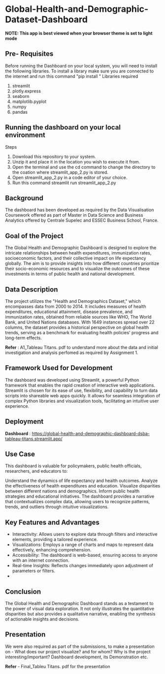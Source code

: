 # Global-Health-and-Demographic-Dataset-Dashboard

<b> NOTE: This app is best viewed when your browser theme is set to light mode </b>

## Pre- Requisites
Before running the Dashboard on your local system, you will need to install the following libraries.
To install a library make sure you are connected to the internet and run this command "pip install <insert name of library>"
Libraries required
1) streamlit
2) plotly.express
3) seaborn
4) matplotlib.pyplot
5) numpy
6) pandas

## Running the dashboard on your local environment
Steps
1) Download this repository to your system.
2) Unzip it and place it in the location you wish to execute it from.
3) Open the terminal and use the cd command to change the directory to the coation where streamlit_app_2.py is stored.
4) Open streamlit_app_2.py in a code editor of your choice.
5)  Run this command streamlit run streamlit_app_2.py

## Background
The dashboard has been developed as required by the Data Visualisation Coursework offered as part of Master in Data Science and Business Analytics offered by Centrale Supelec and ESSEC Business School, France.

## Goal of the Project
The Global Health and Demographic Dashboard is designed to explore the intricate relationships between health expenditures, immunization rates, socioeconomic factors, and their collective impact on life expectancy globally. The aim is to provide insights into how different countries prioritize their socio-economic resources and to visualize the outcomes of these investments in terms of public health and national development.

## Data Description
The project utilizes the "Health and Demographics Dataset," which encompasses data from 2000 to 2014. It includes measures of health expenditures, educational attainment, disease prevalence, and immunization rates, obtained from reliable sources like WHO, The World Bank, and United Nations databases. With 1649 instances spread over 22 columns, the dataset provides a historical perspective on global health trends, serving as a benchmark for evaluating health policies' progress and long-term effects.

**Refer** : A1_Tableau Titans. pdf to understand more about the data and initial investigation and analysis perfomed as required by Assignment 1.

## Framework Used for Development
The dashboard was developed using Streamlit, a powerful Python framework that enables the rapid creation of interactive web applications. Streamlit is chosen for its ease of use, flexibility, and capability to turn data scripts into shareable web apps quickly. It allows for seamless integration of complex Python libraries and visualization tools, facilitating an intuitive user experience.

## Deployment
**Dashboard** : https://global-health-and-demographic-dashboard-dsba-tableau-titans.streamlit.app/

## Use Case
This dashboard is valuable for policymakers, public health officials, researchers, and educators to:

Understand the dynamics of life expectancy and health outcomes.
Analyze the effectiveness of health expenditures and education.
Visualize disparities between different nations and demographics.
Inform public health strategies and educational initiatives.
The dashboard provides a narrative that contextualizes complex data, allowing users to recognize patterns, trends, and outliers through intuitive visualizations.

## Key Features and Advantages
- Interactivity: Allows users to explore data through filters and interactive elements, providing a tailored experience.
- Visualizations: Employs a range of charts and maps to represent data effectively, enhancing comprehension.
- Accessibility: The dashboard is web-based, ensuring access to anyone with an internet connection.
- Real-time Insights: Reflects changes immediately upon adjustment of parameters or filters.
- 
## Conclusion
The Global Health and Demographic Dashboard stands as a testament to the power of visual data exploration. It not only illustrates the quantitative disparities but also provides a qualitative narrative, enabling the synthesis of actionable insights and decisions.

## Presentation
We were also required as part of the submissions, to make a presentation on - What does our project visualize? and for whom? Why is the project interesting/important?
Dashboard development, its Demonstration etc.

**Refer** - Final_Tableu Titans. pdf for the presentation
